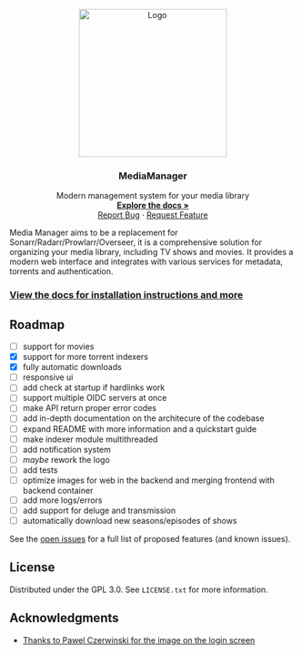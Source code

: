 <br />
<div align="center">
  <a href="https://maxdorninger.github.io/MediaManager">
    <img src="https://raw.githubusercontent.com/maxdorninger/MediaManager/refs/heads/master/Writerside/images/logo.svg" alt="Logo" width="260" height="260">
  </a>

<h3 align="center">MediaManager</h3>

  <p align="center">
    Modern management system for your media library
    <br />
    <a href="https://maxdorninger.github.io/MediaManager/introduction.html"><strong>Explore the docs »</strong></a>
    <br />
    <a href="https://maxdorninger.github.io/MediaManager/issues/new?labels=bug&template=bug-report---.md">Report Bug</a>
    &middot;
    <a href="https://maxdorninger.github.io/MediaManager/issues/new?labels=enhancement&template=feature-request---.md">Request Feature</a>
  </p>
</div>

Media Manager aims to be a replacement for Sonarr/Radarr/Prowlarr/Overseer,
it is a comprehensive solution for organizing your media library, including TV shows and movies.
It provides a modern web interface and integrates with various services for metadata,
torrents and authentication.

### [View the docs for installation instructions and more](https://maxdorninger.github.io/MediaManager/configuration-overview.html#configuration-overview)

<!-- ROADMAP -->
## Roadmap

- [ ] support for movies
- [x] support for more torrent indexers
- [x] fully automatic downloads
- [ ] responsive ui
- [ ] add check at startup if hardlinks work
- [ ] support multiple OIDC servers at once
- [ ] make API return proper error codes
- [ ] add in-depth documentation on the architecure of the codebase
- [ ] expand README with more information and a quickstart guide
- [ ] make indexer module multithreaded
- [ ] add notification system
- [ ] _maybe_ rework the logo
- [ ] add tests
- [ ] optimize images for web in the backend and merging frontend with backend container
- [ ] add more logs/errors
- [ ] add support for deluge and transmission
- [ ] automatically download new seasons/episodes of shows

See the [open issues](hhttps://maxdorninger.github.io/MediaManager/issues) for a full list of proposed features (and known issues).


<!-- LICENSE -->
## License

Distributed under the GPL 3.0. See `LICENSE.txt` for more information.


<!-- ACKNOWLEDGMENTS -->
## Acknowledgments

* [Thanks to Pawel Czerwinski for the image on the login screen](https://unsplash.com/@pawel_czerwinski)

